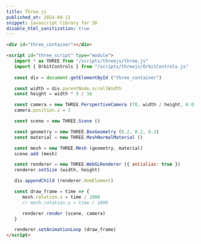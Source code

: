 ```yaml
---
title: Three.js
published_at: 2024-04-11
snippet: javascript library for 3D
disable_html_sanitization: true
---
```


<div id="three_container"></div>

<script id="three_script" type="module"> 
   import * as THREE from "/scripts/threejs/three.js"
   import { OrbitControls } from "/scripts/threejs/OrbitControls.js"
   
   const div = document.getElementById ("three_container")

   const width = div.parentNode.scrollWidth
   const height = width * 9 / 16

   const camera = new THREE.PerspectiveCamera (70, width / height, 0.01, 10)
   camera.position.z = 1

   const scene = new THREE.Scene ()

   const geometry = new THREE.BoxGeometry (0.2, 0.2, 0.2)
   const material = new THREE.MeshNormalMaterial ()

   const mesh = new THREE.Mesh (geometry, material)
   scene.add (mesh)

   const renderer = new THREE.WebGLRenderer ({ antialias: true })
   renderer.setSize (width, height)

   div.appendChild (renderer.domElement)

   const draw_frame = time => {
      mesh.rotation.x = time / 2000
      // mesh.rotation.y = time / 1000

      renderer.render (scene, camera)
   }

   renderer.setAnimationLoop (draw_frame)
</script>

```html
<div id="three_container"></div>

<script id="three_script" type="module"> 
   import * as THREE from "/scripts/threejs/three.js"
   import { OrbitControls } from "/scripts/threejs/OrbitControls.js"
   
   const div = document.getElementById ("three_container")

   const width = div.parentNode.scrollWidth
   const height = width * 9 / 16

   const camera = new THREE.PerspectiveCamera (70, width / height, 0.01, 10)
   camera.position.z = 1

   const scene = new THREE.Scene ()

   const geometry = new THREE.BoxGeometry (0.2, 0.2, 0.2)
   const material = new THREE.MeshNormalMaterial ()

   const mesh = new THREE.Mesh (geometry, material)
   scene.add (mesh)

   const renderer = new THREE.WebGLRenderer ({ antialias: true })
   renderer.setSize (width, height)

   div.appendChild (renderer.domElement)

   const draw_frame = time => {
      mesh.rotation.x = time / 2000
      // mesh.rotation.y = time / 1000

      renderer.render (scene, camera)
   }

   renderer.setAnimationLoop (draw_frame)
</script>
```
